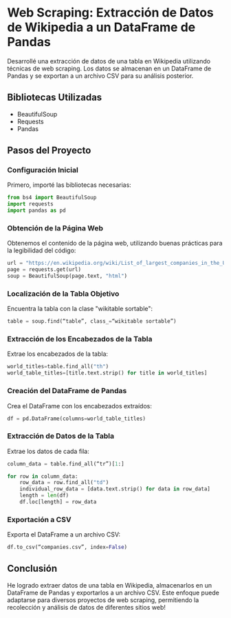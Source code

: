 # Web Scraping: Extracción de Datos de Wikipedia a un DataFrame de Pandas
Desarrollé una extracción de datos de una tabla en Wikipedia utilizando técnicas de web scraping. Los datos se almacenan en un DataFrame de Pandas y se exportan a un archivo CSV para su análisis posterior.
## Bibliotecas Utilizadas

- BeautifulSoup
- Requests
- Pandas

## Pasos del Proyecto

### Configuración Inicial

Primero, importé las bibliotecas necesarias:

```python
from bs4 import BeautifulSoup
import requests
import pandas as pd
```

### Obtención de la Página Web

Obtenemos el contenido de la página web, utilizando buenas prácticas para la legibilidad del código:

```python
url = "https://en.wikipedia.org/wiki/List_of_largest_companies_in_the_United_States_by_revenue"
page = requests.get(url)
soup = BeautifulSoup(page.text, "html")
```

### Localización de la Tabla Objetivo

Encuentra la tabla con la clase "wikitable sortable":

```python
table = soup.find(“table”, class_=“wikitable sortable”)
```

### Extracción de los Encabezados de la Tabla

Extrae los encabezados de la tabla:

```python
world_titles=table.find_all("th")
world_table_titles=[title.text.strip() for title in world_titles]
```

### Creación del DataFrame de Pandas

Crea el DataFrame con los encabezados extraídos:

```python
df = pd.DataFrame(columns=world_table_titles)
```

### Extracción de Datos de la Tabla

Extrae los datos de cada fila:

```python
column_data = table.find_all(“tr”)[1:]

for row in column_data:
    row_data = row.find_all("td")
    individual_row_data = [data.text.strip() for data in row_data]
    length = len(df)
    df.loc[length] = row_data
```

### Exportación a CSV

Exporta el DataFrame a un archivo CSV:

```python
df.to_csv(“companies.csv”, index=False)
```

## Conclusión

He logrado extraer datos de una tabla en Wikipedia, almacenarlos en un DataFrame de Pandas y exportarlos a un archivo CSV. Este enfoque puede adaptarse para diversos proyectos de web scraping, permitiendo la recolección y análisis de datos de diferentes sitios web!

